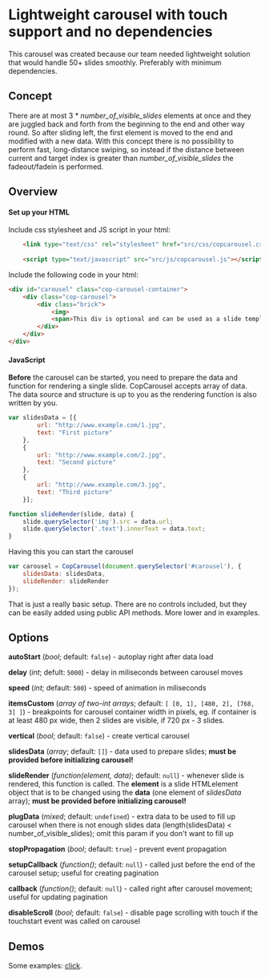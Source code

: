 # Lightweight carousel with touch support and no dependencies

This carousel was created because our team needed lightweight solution that would handle 50+ slides smoothly. Preferably with minimum dependencies. 

## Concept

There are at most 3 * *number\_of\_visible\_slides* elements at once and they are juggled back and forth from the beginning to the end and other way round. So after sliding left, the first element is moved to the end and modified with a new data. With this concept there is no possibility to perform fast, long-distance swiping, so instead if the distance between current and target index is greater than *number\_of\_visible\_slides* the fadeout/fadein is performed.

## Overview

#### Set up your HTML

Include css stylesheet and JS script in your html:

```html
    <link type="text/css" rel="stylesheet" href="src/css/copcarousel.css">
    
    <script type="text/javascript" src="src/js/copcarousel.js"></script>
```

Include the following code in your html:

```html
<div id="carousel" class="cop-carousel-container">
    <div class="cop-carousel">
        <div class="brick">
            <img>
            <span>This div is optional and can be used as a slide template</span>
        </div>
    </div>
</div>
```

#### JavaScript

**Before** the carousel can be started, you need to prepare the data and function for rendering a single slide.
CopCarousel accepts array of data. The data source and structure is up to you as the rendering function is also written by you.

```javascript
var slidesData = [{
        url: "http://www.example.com/1.jpg",
        text: "First picture"
    },
    {
        url: "http://www.example.com/2.jpg",
        text: "Second picture"
    },
    {
        url: "http://www.example.com/3.jpg",
        text: "Third picture"
    }];

function slideRender(slide, data) {
    slide.querySelector('img').src = data.url;
    slide.querySelector('.text').innerText = data.text;
}
```

Having this you can start the carousel

```javascript
var carousel = CopCarousel(document.querySelector('#carousel'), {
    slidesData: slidesData,
    slideRender: slideRender
});
```

That is just a really basic setup. There are no controls included, but they can be easily added using public API methods. More lower and in examples.

## Options

**autoStart** (*bool*; default: `false`) - autoplay right after data load

**delay** (*int*; defult: `5000`) - delay in miliseconds between carousel moves

**speed** (*int*; default: `500`) - speed of animation in miliseconds

**itemsCustom** (*array of two-int arrays*; default: `[ [0, 1], [480, 2], [768, 3] ]`) - breakpoints for carousel container width in pixels, eg. if container is at least 480 px wide, then 2 slides are visible, if 720 px - 3 slides.
        
**vertical** (*bool*; default: `false`) - create vertical carousel

**slidesData** (*array*; default: `[]`) - data used to prepare slides; **must be provided before initializing carousel!**

**slideRender** (*function(element, data)*; default: `null`) - whenever slide is rendered, this function is called. The **element** is a slide HTMLelement object that is to be changed using the **data** (one element of *slidesData* array); **must be provided before initializing carousel!**

**plugData** (*mixed*; default: `undefined`) - extra data to be used to fill up carousel when there is not enough slides data (length(slidesData) < number\_of\_visible\_slides); omit this param if you don't want to fill up

**stopPropagation** (*bool*; default: `true`) - prevent event propagation

**setupCallback** (*function()*; default: `null`) - called just before the end of the carousel setup; useful for creating pagination

**callback** (*function()*; default: `null`) - called right after carousel movement; useful for updating pagination

**disableScroll** (*bool*; default: `false`) - disable page scrolling with touch if the touchstart event was called on carousel

## Demos
Some examples: [click](http://tomaszlukasik.github.io/stp.copcarousel/ "examples").